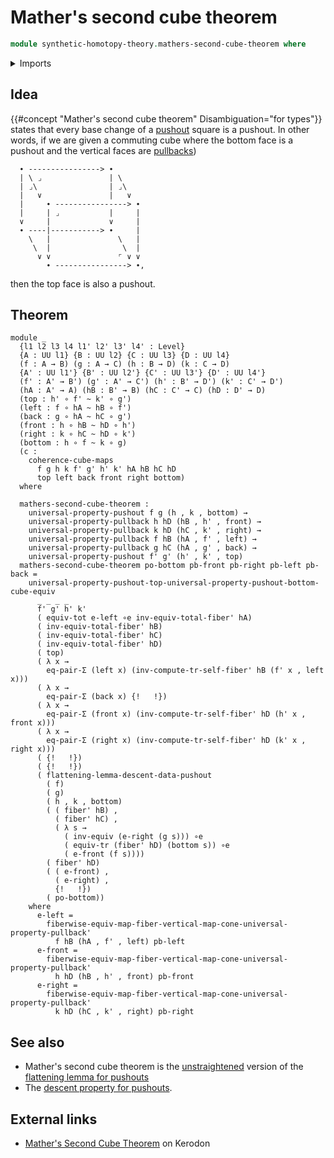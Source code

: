 # Mather's second cube theorem

```agda
module synthetic-homotopy-theory.mathers-second-cube-theorem where
```

<details><summary>Imports</summary>

```agda
open import foundation.action-on-identifications-functions
open import foundation.commuting-cubes-of-maps
open import foundation.commuting-squares-of-maps
open import foundation.commuting-triangles-of-maps
open import foundation.dependent-pair-types
open import foundation.equality-dependent-pair-types
open import foundation.equivalences
open import foundation.fibers-of-maps
open import foundation.function-extensionality
open import foundation.function-types
open import foundation.functoriality-dependent-function-types
open import foundation.functoriality-dependent-pair-types
open import foundation.functoriality-fibers-of-maps
open import foundation.homotopies
open import foundation.identity-types
open import foundation.morphisms-arrows
open import foundation.pullbacks
open import foundation.span-diagrams
open import foundation.transport-along-identifications
open import foundation.universal-property-dependent-pair-types
open import foundation.universal-property-pullbacks
open import foundation.universe-levels

open import synthetic-homotopy-theory.cocones-under-spans
open import synthetic-homotopy-theory.dependent-cocones-under-spans
open import synthetic-homotopy-theory.dependent-universal-property-pushouts
open import synthetic-homotopy-theory.descent-data-pushouts
open import synthetic-homotopy-theory.equivalences-descent-data-pushouts
open import synthetic-homotopy-theory.flattening-lemma-pushouts
open import synthetic-homotopy-theory.pushouts
open import synthetic-homotopy-theory.universal-property-pushouts
```

</details>

## Idea

{{#concept "Mather's second cube theorem" Disambiguation="for types"}} states
that every base change of a [pushout](synthetic-homotopy-theory.pushouts.md)
square is a pushout. In other words, if we are given a commuting cube where the
bottom face is a pushout and the vertical faces are
[pullbacks](foundation-core.pullbacks.md))

```text
  ∙ ----------------> ∙
  | \ ⌟               | \
  | ⌟\                | ⌟\
  |   ∨               |   ∨
  |     ∙ ----------------> ∙
  |     | ⌟           |     |
  ∨     |             ∨     |
  ∙ ----|-----------> ∙     |
    \   |               \   |
     \  |                \  |
      ∨ ∨               ⌜ ∨ ∨
        ∙ ----------------> ∙,
```

then the top face is also a pushout.

## Theorem

```text
module _
  {l1 l2 l3 l4 l1' l2' l3' l4' : Level}
  {A : UU l1} {B : UU l2} {C : UU l3} {D : UU l4}
  (f : A → B) (g : A → C) (h : B → D) (k : C → D)
  {A' : UU l1'} {B' : UU l2'} {C' : UU l3'} {D' : UU l4'}
  (f' : A' → B') (g' : A' → C') (h' : B' → D') (k' : C' → D')
  (hA : A' → A) (hB : B' → B) (hC : C' → C) (hD : D' → D)
  (top : h' ∘ f' ~ k' ∘ g')
  (left : f ∘ hA ~ hB ∘ f')
  (back : g ∘ hA ~ hC ∘ g')
  (front : h ∘ hB ~ hD ∘ h')
  (right : k ∘ hC ~ hD ∘ k')
  (bottom : h ∘ f ~ k ∘ g)
  (c :
    coherence-cube-maps
      f g h k f' g' h' k' hA hB hC hD
      top left back front right bottom)
  where

  mathers-second-cube-theorem :
    universal-property-pushout f g (h , k , bottom) →
    universal-property-pullback h hD (hB , h' , front) →
    universal-property-pullback k hD (hC , k' , right) →
    universal-property-pullback f hB (hA , f' , left) →
    universal-property-pullback g hC (hA , g' , back) →
    universal-property-pushout f' g' (h' , k' , top)
  mathers-second-cube-theorem po-bottom pb-front pb-right pb-left pb-back =
    universal-property-pushout-top-universal-property-pushout-bottom-cube-equiv
      _ _ _ _
      f' g' h' k'
      ( equiv-tot e-left ∘e inv-equiv-total-fiber' hA)
      ( inv-equiv-total-fiber' hB)
      ( inv-equiv-total-fiber' hC)
      ( inv-equiv-total-fiber' hD)
      ( top)
      ( λ x →
        eq-pair-Σ (left x) (inv-compute-tr-self-fiber' hB (f' x , left x)))
      ( λ x →
        eq-pair-Σ (back x) {!   !})
      ( λ x →
        eq-pair-Σ (front x) (inv-compute-tr-self-fiber' hD (h' x , front x)))
      ( λ x →
        eq-pair-Σ (right x) (inv-compute-tr-self-fiber' hD (k' x , right x)))
      ( {!   !})
      ( {!   !})
      ( flattening-lemma-descent-data-pushout
        ( f)
        ( g)
        ( h , k , bottom)
        ( ( fiber' hB) ,
          ( fiber' hC) ,
          ( λ s →
            ( inv-equiv (e-right (g s))) ∘e
            ( equiv-tr (fiber' hD) (bottom s)) ∘e
            ( e-front (f s))))
        ( fiber' hD)
        ( ( e-front) ,
          ( e-right) ,
          {!   !})
        ( po-bottom))
    where
      e-left =
        fiberwise-equiv-map-fiber-vertical-map-cone-universal-property-pullback'
          f hB (hA , f' , left) pb-left
      e-front =
        fiberwise-equiv-map-fiber-vertical-map-cone-universal-property-pullback'
          h hD (hB , h' , front) pb-front
      e-right =
        fiberwise-equiv-map-fiber-vertical-map-cone-universal-property-pullback'
          k hD (hC , k' , right) pb-right
```

## See also

- Mather's second cube theorem is the
  [unstraightened](foundation.type-duality.md) version of the
  [flattening lemma for pushouts](synthetic-homotopy-theory.flattening-lemma-pushouts.md)
- The
  [descent property for pushouts](synthetic-homotopy-theory.descent-property-pushouts.md).

## External links

- [Mather's Second Cube Theorem](https://kerodon.net/tag/011H) on Kerodon
